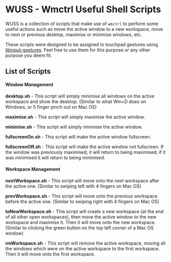 # WUSS - Wmctrl Useful Shell Scripts
WUSS is a collection of scripts that make use of `wmctrl` to perform some useful actions such as move the active window to a new workspace, move to next or previous desktop, maximise or minimise windows, etc.

These scripts were designed to be assigned to touchpad gestures using [libinput-gestures](https://github.com/bulletmark/libinput-gestures). Feel free to use them for this purpose or any other purpose you deem fit.

## List of Scripts
#### Window Management

**desktop.sh** - This script will simply minimise all windows on the active workspace and show the desktop. (Similar to what Win+D does on Windows, or 5 finger pinch out on Mac OS)

**maximise.sh** - This script will simply maximise the active window.

**minimise.sh** - This script will simply minimise the active window.

**fullscreenOn.sh** - This script will make the active window fullscreen.

**fullscreenOff.sh** - This script will make the active window not fullscreen. If the window was previously maximised, it will return to being maximised; if it was minimised it will return to being minimised.

#### Workspace Management

**nextWorkspace.sh** - This script will move onto the next workspace after the active one. (Similar to swiping left with 4 fingers on Mac OS)

**prevWorkspace.sh** - This script will move onto the previous workspace before the active one. (Similar to swiping right with 4 fingers on Mac OS)

**toNewWorkspace.sh** - This script will create a new workspace (at the end of all other open workspaces), then move the active window to the new workspace and maximise it. Then it will move onto the new workspace. (Similar to clicking the green button on the top left corner of a Mac OS window)

**rmWorkspace.sh** - This script will remove the active workspace, moving all the windows which were on the active workspace to the first workspace. Then it will move onto the first workspace.
